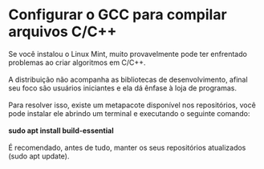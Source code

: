 # Configurar o GCC para compilar arquivos C/C++

Se você instalou o Linux Mint, muito provavelmente pode ter enfrentado problemas ao criar algoritmos em C/C++.</br></br>
A distribuição não acompanha as bibliotecas de desenvolvimento, afinal seu foco são usuários iniciantes e ela dá ênfase à loja de programas.</br></br>
Para resolver isso, existe um metapacote disponível nos repositórios, você pode instalar ele abrindo um terminal e executando o seguinte comando:</br></br>
<b>sudo apt install build-essential</b></br></br>
É recomendado, antes de tudo, manter os seus repositórios atualizados (sudo apt update).</br>
